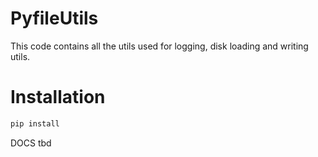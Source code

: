 PyfileUtils
===========

This code contains all the utils used for logging, disk loading and writing utils.

# Installation

```bash
pip install 
```

DOCS tbd
